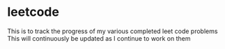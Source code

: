 # leetcode
This is to track the progress of my various completed leet code problems
This will continuously be updated as I continue to work on them
